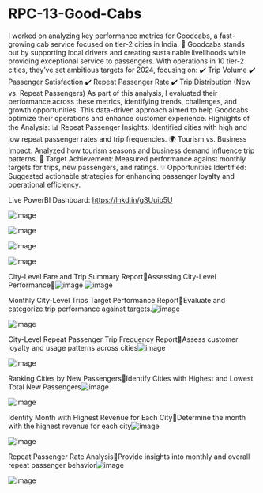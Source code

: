 # RPC-13-Good-Cabs
I worked on analyzing key performance metrics for Goodcabs, a fast-growing cab service focused on tier-2 cities in India. 🌟
Goodcabs stands out by supporting local drivers and creating sustainable livelihoods while providing exceptional service to passengers. With operations in 10 tier-2 cities, they’ve set ambitious targets for 2024, focusing on:
 ✔️ Trip Volume
 ✔️ Passenger Satisfaction
 ✔️ Repeat Passenger Rate
 ✔️ Trip Distribution (New vs. Repeat Passengers)
As part of this analysis, I evaluated their performance across these metrics, identifying trends, challenges, and growth opportunities. This data-driven approach aimed to help Goodcabs optimize their operations and enhance customer experience.
Highlights of the Analysis:
📊 Repeat Passenger Insights: Identified cities with high and low repeat passenger rates and trip frequencies.
 🌍 Tourism vs. Business Impact: Analyzed how tourism seasons and business demand influence trip patterns.
 🎯 Target Achievement: Measured performance against monthly targets for trips, new passengers, and ratings.
 💡 Opportunities Identified: Suggested actionable strategies for enhancing passenger loyalty and operational efficiency.
 
  Live PowerBI Dashboard: https://lnkd.in/gSUuib5U

![image](https://github.com/user-attachments/assets/6440ed20-ddd5-4f16-afc3-631619c4861b)

![image](https://github.com/user-attachments/assets/90466217-a107-4ea2-858b-910c64fdcfc3)

![image](https://github.com/user-attachments/assets/da333f75-9662-42ae-b0de-976dd49d0ec1)

![image](https://github.com/user-attachments/assets/a7766943-f5ca-4571-990a-2bc4b37e497a)
  
City-Level Fare and Trip Summary ReportAssessing City-Level Performance![image](https://github.com/user-attachments/assets/939613c8-ead6-4edd-a4f2-11f24f4d4ac5)
![image](https://github.com/user-attachments/assets/70ca2f0e-7f06-4caa-bda6-d6054b1d5e84)

Monthly City-Level Trips Target Performance ReportEvaluate and categorize trip performance against targets.![image](https://github.com/user-attachments/assets/2e08d896-d7d4-4b87-985c-d22cd6c1c87a)

![image](https://github.com/user-attachments/assets/0bf72b09-352d-4700-977d-237a5dea446d)

City-Level Repeat Passenger Trip Frequency ReportAssess customer loyalty and usage patterns across cities![image](https://github.com/user-attachments/assets/5036fda2-962f-49f3-b08c-906a82e654da)

![image](https://github.com/user-attachments/assets/f51c0830-65b3-4d49-b90f-65643ff0a965)

Ranking Cities by New PassengersIdentify Cities with Highest and Lowest Total New Passengers![image](https://github.com/user-attachments/assets/fb3b020b-cf84-4db2-9056-38281344723c)

![image](https://github.com/user-attachments/assets/c45f8efc-a6ec-4143-b040-176ab2359400)


Identify Month with Highest Revenue for Each CityDetermine the month with the highest revenue for each city![image](https://github.com/user-attachments/assets/71d1f975-68f9-4d49-8991-1feece9e4e90)

![image](https://github.com/user-attachments/assets/9eb125ca-3569-4261-911a-cb9e9cd0813b)

Repeat Passenger Rate AnalysisProvide insights into monthly and overall repeat passenger behavior![image](https://github.com/user-attachments/assets/873569a1-d448-4731-b6ec-b4928c8ed0b6)

![image](https://github.com/user-attachments/assets/2372fca8-6fda-4c0a-a899-c75d827a35f9)
